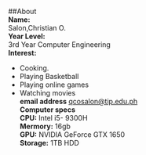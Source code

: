 ##About  
**Name:**  
Salon,Christian O.  
**Year Level:**  
3rd Year Computer Engineering  
**Interest:**
* Cooking.
* Playing Basketball
* Playing online games
* Watching movies  
**email address**
qcosalon@tip.edu.ph  
**Computer specs**  
**CPU:** Intel i5- 9300H  
**Mermory:** 16gb  
**GPU:** NVIDIA GeForce GTX 1650  
**Storage:** 1TB HDD
